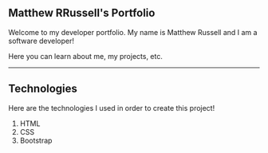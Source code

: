 ## Matthew RRussell's Portfolio

Welcome to my developer portfolio. My name is Matthew Russell and I am a software developer!

Here you can learn about me, my projects, etc.

---

## Technologies

Here are the technologies I used in order to create this project!

1. HTML
2. CSS
3. Bootstrap